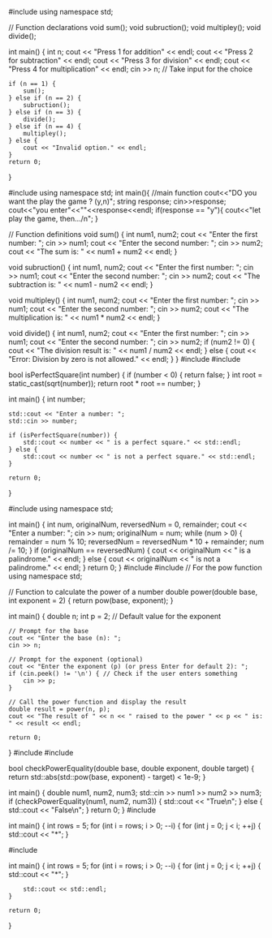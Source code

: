 #include <iostream>
using namespace std;

// Function declarations
void sum();
void subruction();
void multipley();
void divide();

int main() {
    int n;
    cout << "Press 1 for addition" << endl;
    cout << "Press 2 for subtraction" << endl;
    cout << "Press 3 for division" << endl;
    cout << "Press 4 for multiplication" << endl;
    cin >> n; // Take input for the choice
    
    if (n == 1) {
        sum();
    } else if (n == 2) {
        subruction();
    } else if (n == 3) {
        divide();
    } else if (n == 4) {
        multipley();
    } else {
        cout << "Invalid option." << endl;
    }
    return 0;
}

#include<iostream>
using namespace std;
int main(){ //main function
  cout<<"DO you want the play the game ? (y,n)";
  string response;
  cin>>response;
  cout<<"you enter"<<""<<response<<endl;
  if(response == "y"){
  	cout<<"let play the game, then.../n";
  }

// Function definitions
void sum() {
    int num1, num2;
    cout << "Enter the first number: ";
    cin >> num1;
    cout << "Enter the second number: ";
    cin >> num2;
    cout << "The sum is: " << num1 + num2 << endl;
}

void subruction() {
    int num1, num2;
    cout << "Enter the first number: ";
    cin >> num1;
    cout << "Enter the second number: ";
    cin >> num2;
    cout << "The subtraction is: " << num1 - num2 << endl;
}

void multipley() {
    int num1, num2;
    cout << "Enter the first number: ";
    cin >> num1;
    cout << "Enter the second number: ";
    cin >> num2;
    cout << "The multiplication is: " << num1 * num2 << endl;
}

void divide() {
    int num1, num2;
    cout << "Enter the first number: ";
    cin >> num1;
    cout << "Enter the second number: ";
    cin >> num2;
    if (num2 != 0) {
        cout << "The division result is: " << num1 / num2 << endl;
    } else {
        cout << "Error: Division by zero is not allowed." << endl;
    }
}
#include <iostream>
#include <cmath> 

bool isPerfectSquare(int number) {
    if (number < 0) {
        return false; 
    }
    int root = static_cast<int>(sqrt(number)); 
    return root * root == number;
}

int main() {
    int number;

    std::cout << "Enter a number: ";
    std::cin >> number;

    if (isPerfectSquare(number)) {
        std::cout << number << " is a perfect square." << std::endl;
    } else {
        std::cout << number << " is not a perfect square." << std::endl;
    }

    return 0;
}

#include <iostream>
using namespace std;

int main() {
    int num, originalNum, reversedNum = 0, remainder;
    cout << "Enter a number: ";
    cin >> num;
    originalNum = num;
    while (num > 0) {
        remainder = num % 10;
        reversedNum = reversedNum * 10 + remainder;
        num /= 10;
    }
    if (originalNum == reversedNum) {
        cout << originalNum << " is a palindrome." << endl;
    } else {
        cout << originalNum << " is not a palindrome." << endl;
    }
    return 0;
}
#include <iostream>
#include <cmath> // For the pow function
using namespace std;

// Function to calculate the power of a number
double power(double base, int exponent = 2) {
    return pow(base, exponent);
}

int main() {
    double n;
    int p = 2; // Default value for the exponent

    // Prompt for the base
    cout << "Enter the base (n): ";
    cin >> n;

    // Prompt for the exponent (optional)
    cout << "Enter the exponent (p) (or press Enter for default 2): ";
    if (cin.peek() != '\n') { // Check if the user enters something
        cin >> p;
    }

    // Call the power function and display the result
    double result = power(n, p);
    cout << "The result of " << n << " raised to the power " << p << " is: " << result << endl;

    return 0;
}
#include <iostream>
#include <cmath>

bool checkPowerEquality(double base, double exponent, double target) {
    return std::abs(std::pow(base, exponent) - target) < 1e-9;
}

int main() {
    double num1, num2, num3;
    std::cin >> num1 >> num2 >> num3;
    if (checkPowerEquality(num1, num2, num3)) {
        std::cout << "True\n";
    } else {
        std::cout << "False\n";
    }
    return 0;
}
#include <iostream>

int main() {
    int rows = 5; 
    for (int i = rows; i > 0; --i) {
        for (int j = 0; j < i; ++j) {
            std::cout << "*";
        }
        
#include <iostream>

int main() {
    int rows = 5; 
    for (int i = rows; i > 0; --i) {
        for (int j = 0; j < i; ++j) {
            std::cout << "*";
        }
        
        std::cout << std::endl;
    }

    return 0;
}


